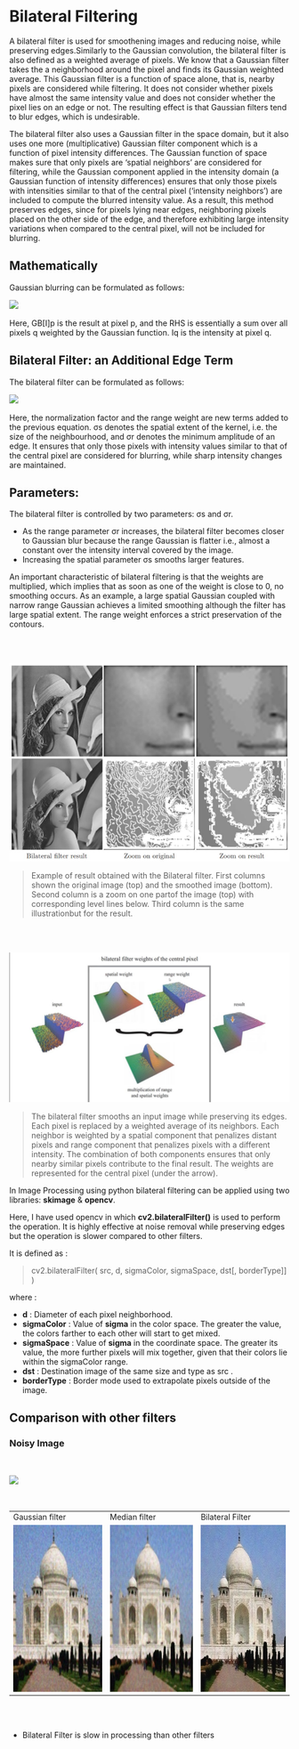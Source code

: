 # Bilateral Filtering

A bilateral filter is used for smoothening images and reducing noise, while preserving edges.Similarly to the Gaussian convolution, the bilateral filter is also defined as a weighted average of pixels. We know that a Gaussian filter takes the a neighborhood around the pixel and finds its Gaussian weighted average. This Gaussian filter is a function of space alone, that is, nearby pixels are considered while filtering. It does not consider whether pixels have almost the same intensity value and does not consider whether the pixel lies on an edge or not. The resulting effect is that Gaussian filters tend to blur edges, which is undesirable.

The bilateral filter also uses a Gaussian filter in the space domain, but it also uses one more (multiplicative) Gaussian filter component which is a function of pixel intensity differences. The Gaussian function of space makes sure that only pixels are ‘spatial neighbors’ are considered for filtering, while the Gaussian component applied in the intensity domain (a Gaussian function of intensity differences) ensures that only those pixels with intensities similar to that of the central pixel (‘intensity neighbors’) are included to compute the blurred intensity value. As a result, this method preserves edges, since for pixels lying near edges, neighboring pixels placed on the other side of the edge, and therefore exhibiting large intensity variations when compared to the central pixel, will not be included for blurring.
## Mathematically

Gaussian blurring can be formulated as follows:

![](https://media.geeksforgeeks.org/wp-content/uploads/20190824233655/gaussian_eq.png)

Here, GB[I]p is the result at pixel p, and the RHS is essentially a sum over all pixels q weighted by the Gaussian function. Iq is the intensity at pixel q.

## Bilateral Filter: an Additional Edge Term

The bilateral filter can be formulated as follows:
</br>

![](https://media.geeksforgeeks.org/wp-content/uploads/20190825010814/Untitled-Diagram-138.png)

Here, the normalization factor and the range weight are new terms added to the previous equation. σs denotes the spatial extent of the kernel, i.e. the size of the neighbourhood, and σr denotes the minimum amplitude of an edge. It ensures that only those pixels with intensity values similar to that of the central pixel are considered for blurring, while sharp intensity changes are maintained.

## Parameters:

The bilateral filter is controlled by two parameters: σs and σr. 

* As the range parameter σr increases, the bilateral filter becomes closer to Gaussian blur
because the range Gaussian is flatter i.e., almost a constant over the intensity interval
covered by the image.
* Increasing the spatial parameter σs smooths larger features.

An important characteristic of bilateral filtering is that the weights are multiplied, which
implies that as soon as one of the weight is close to 0, no smoothing occurs. As an example,
a large spatial Gaussian coupled with narrow range Gaussian achieves a limited smoothing
although the filter has large spatial extent. The range weight enforces a strict preservation of
the contours.


</br>
</br>

![](images/img2.jpg)
> Example of result obtained with the Bilateral filter. First columns shown the original image (top) and the smoothed image (bottom). Second column is a zoom on one partof the image (top) with corresponding level lines below. Third column is the same illustrationbut for the result.

</br>
</br>


![](images/img1.jpg)
>The bilateral filter smooths an input image while preserving its edges. Each pixel is replaced by a weighted average of its neighbors. Each neighbor is weighted by a spatial component that penalizes distant pixels and range component that penalizes pixels with a different intensity. The combination of both components ensures that only nearby similar pixels contribute to the final result. The weights are represented for the central pixel (under the arrow).

In Image Processing using python bilateral filtering can be applied using two libraries: __skimage__ & __opencv__.

Here, I have used opencv in which __cv2.bilateralFilter()__ is used to perform the operation. It is highly effective at noise removal while preserving edges but the operation is slower compared to other filters.

It is defined as :
>cv2.bilateralFilter(	src, d, sigmaColor, sigmaSpace, dst[, borderType]]	)

where :

* __d__ : Diameter of each pixel neighborhood.
* __sigmaColor__ : Value of __sigma__ in the color space. The greater the value, the colors farther to each other will start to get mixed.
* __sigmaSpace__ : Value of __sigma__ in the coordinate space. The greater its value, the more further pixels will mix together, given that their colors lie within the sigmaColor range.
* __dst__ : Destination image of the same size and type as src .
* __borderType__ : Border mode used to extrapolate pixels outside of the image.

## Comparison with other filters

### __Noisy Image__

</br>

![](https://media.geeksforgeeks.org/wp-content/uploads/20190825194611/taj.jpg)

</br>



<table>
  <tr>
    <td>Gaussian filter</td>
     <td>Median filter</td>
     <td>Bilateral Filter</td>
  </tr>
  <tr>
    <td><img src="images/1.jpg" width=800 height=300></td>
    <td><img src="images/2.jpg" width=800 height=300></td>
    <td><img src="images/3.jpg" width=800 height=300></td>
  </tr>
 </table>

 </br>
 </br>

 * Bilateral Filter is slow in processing than other filters